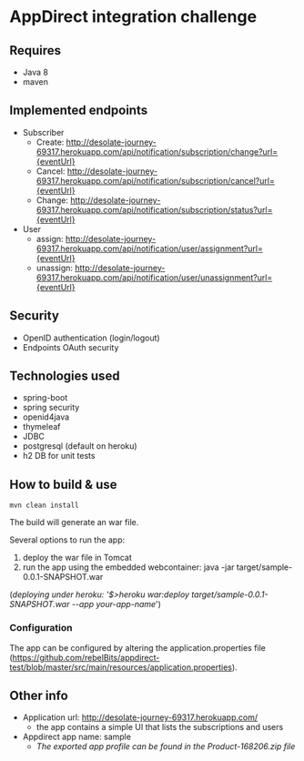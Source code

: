 # AppDirect integration challenge #

## Requires ##
* Java 8
* maven

## Implemented endpoints ##
 * Subscriber
   * Create: http://desolate-journey-69317.herokuapp.com/api/notification/subscription/change?url={eventUrl}
   * Cancel: http://desolate-journey-69317.herokuapp.com/api/notification/subscription/cancel?url={eventUrl}
   * Change: http://desolate-journey-69317.herokuapp.com/api/notification/subscription/status?url={eventUrl}
 * User
   * assign: http://desolate-journey-69317.herokuapp.com/api/notification/user/assignment?url={eventUrl}
   * unassign: http://desolate-journey-69317.herokuapp.com/api/notification/user/unassignment?url={eventUrl}

## Security ##
* OpenID authentication (login/logout)
* Endpoints OAuth security

## Technologies used ##
* spring-boot
* spring security
* openid4java
* thymeleaf
* JDBC
* postgresql (default on heroku)
* h2 DB for unit tests

## How to build & use ##
```code
mvn clean install
```
The build will generate an war file. 

Several options to run the app:
1. deploy the war file in Tomcat
2. run the app using the embedded webcontainer: java -jar target/sample-0.0.1-SNAPSHOT.war

(_deploying under heroku: '$>heroku war:deploy target/sample-0.0.1-SNAPSHOT.war --app your-app-name_')

### Configuration ###
The app can be configured by altering the application.properties file (https://github.com/rebelBits/appdirect-test/blob/master/src/main/resources/application.properties).


## Other info ##
 * Application url: http://desolate-journey-69317.herokuapp.com/
   * the app contains a simple UI that lists the subscriptions and users
 * Appdirect app name: sample
   * _The exported app profile can be found in the Product-168206.zip file_


